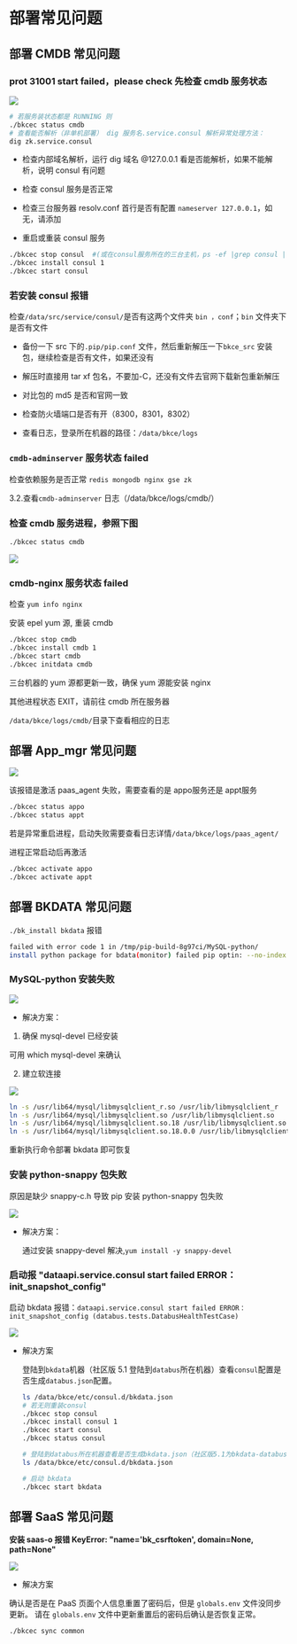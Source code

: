 # 部署常见问题

## 部署 CMDB 常见问题

### prot 31001 start failed，please check 先检查 cmdb 服务状态

![](../assets/cmdb-31001.png)


```bash
# 若服务装状态都是 RUNNING 则 
./bkcec status cmdb 
# 查看能否解析（非单机部署） dig 服务名.service.consul 解析异常处理方法：
dig zk.service.consul 
```

- 检查内部域名解析，运行 dig 域名 @127.0.0.1 看是否能解析，如果不能解析，说明 consul 有问题 
 
- 检查 consul 服务是否正常
 
- 检查三台服务器 resolv.conf  首行是否有配置 `nameserver 127.0.0.1`，如无，请添加
 
- 重启或重装 consul 服务
 
```bash
./bkcec stop consul  #(或在consul服务所在的三台主机，ps -ef |grep consul | awk '{print $2}'  |xargs kill -9)
./bkcec install consul 1
./bkcec start consul

```

### 若安装 consul 报错
 
检查`/data/src/service/consul/`是否有这两个文件夹 `bin ，conf`；`bin` 文件夹下是否有文件

- 备份一下 src 下的`.pip/pip.conf` 文件，然后重新解压一下`bkce_src` 安装包，继续检查是否有文件，如果还没有
 
- 解压时直接用 tar xf 包名，不要加-C，还没有文件去官网下载新包重新解压
 
- 对比包的 md5 是否和官网一致
 
- 检查防火墙端口是否有开（8300，8301，8302）
 
- 查看日志，登录所在机器的路径：`/data/bkce/logs`

### `cmdb-adminserver` 服务状态 failed 

 检查依赖服务是否正常 `redis mongodb nginx gse zk` 
 
 3.2.查看`cmdb-adminserver` 日志（/data/bkce/logs/cmdb/）
 

### 检查 cmdb 服务进程，参照下图

```bash
./bkcec status cmdb

```

![](../assets/cmdb-faq.png)



### cmdb-nginx 服务状态 failed 

检查 `yum info nginx` 
 
 安装 epel yum 源, 重装 cmdb

```bash
./bkcec stop cmdb 
./bkcec install cmdb 1 
./bkcec start cmdb 
./bkcec initdata cmdb

```

三台机器的 yum 源都更新一致，确保 yum 源能安装 nginx

其他进程状态 EXIT，请前往 cmdb 所在服务器

`/data/bkce/logs/cmdb/`目录下查看相应的日志



## 部署 App_mgr 常见问题

![](../assets/saas-faq.png)


该报错是激活 paas_agent 失败，需要查看的是 appo服务还是 appt服务

```bash
./bkcec status appo
./bkcec status appt 
```

若是异常重启进程，启动失败需要查看日志详情`/data/bkce/logs/paas_agent/`

进程正常启动后再激活

```bash
./bkcec activate appo
./bkcec activate appt
```

## 部署 BKDATA 常见问题

`./bk_install bkdata` 报错

```bash
failed with error code 1 in /tmp/pip-build-8g97ci/MySQL-python/
install python package for bdata(monitor) failed pip optin: --no-index --find-links=/data/src/bkdata/support-fileds/pkgs
```

### MySQL-python 安装失败

![](../assets/bkdata-faq1.png)

- 解决方案：

1. 确保 mysql-devel 已经安装

可用 which mysql-devel 来确认

2. 建立软连接

![](../assets/bkdata-faq2.png)

```bash
ln -s /usr/lib64/mysql/libmysqlclient_r.so /usr/lib/libmysqlclient_r
ln -s /usr/lib64/mysql/libmysqlclient.so /usr/lib/libmysqlclient.so
ln -s /usr/lib64/mysql/libmysqlclient.so.18 /usr/lib/libmysqlclient.so.18
ln -s /usr/lib64/mysql/libmysqlclient.so.18.0.0 /usr/lib/libmysqlclient.so.18.0.0
```


重新执行命令部署 bkdata 即可恢复

### 安装 python-snappy 包失败

原因是缺少 snappy-c.h 导致 pip 安装 python-snappy 包失败

![](../assets/bkdata-faq3.png)

- 解决方案：

    通过安装 snappy-devel 解决,`yum install -y snappy-devel `

### 启动报 "dataapi.service.consul start failed ERROR： init_snapshot_config"  

启动 bkdata 报错：`dataapi.service.consul start failed ERROR： init_snapshot_config (databus.tests.DatabusHealthTestCase)`

![](../assets/bkdata-faq4.png)

- 解决方案

  登陆到`bkdata`机器（社区版 5.1 登陆到`databus`所在机器）查看`consul`配置是否生成`databus.json`配置。
    
    ```bash
    ls /data/bkce/etc/consul.d/bkdata.json
    # 若无则重装consul
    ./bkcec stop consul
    ./bkcec install consul 1
    ./bkcec start consul
    ./bkcec status consul
  
    # 登陆到databus所在机器查看是否生成bkdata.json（社区版5.1为bkdata-databus.json，bkdata-dataapi.jsonbkdata-monitor.json）
    ls /data/bkce/etc/consul.d/bkdata.json
  
    # 启动 bkdata
    ./bkcec start bkdata
   ```

## 部署 SaaS 常见问题

**安装 saas-o 报错 KeyError: "name='bk_csrftoken', domain=None, path=None"**

![](../assets/saas-key.png)

- 解决方案

确认是否是在 PaaS 页面个人信息重置了密码后，但是 `globals.env` 文件没同步更新。 请在 `globals.env` 文件中更新重置后的密码后确认是否恢复正常。

```bash
./bkcec sync common
```




 
